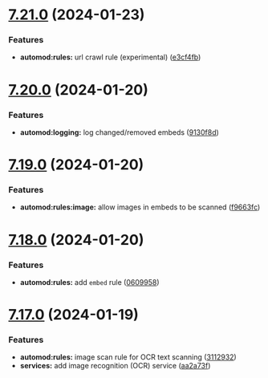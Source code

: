 # [7.21.0](https://github.com/onesoft-sudo/sudobot/compare/v7.20.0...v7.21.0) (2024-01-23)


### Features

* **automod:rules:** url crawl rule (experimental) ([e3cf4fb](https://github.com/onesoft-sudo/sudobot/commit/e3cf4fb5f04a91754678020d8826ebb5f94e404f))



# [7.20.0](https://github.com/onesoft-sudo/sudobot/compare/v7.19.0...v7.20.0) (2024-01-20)


### Features

* **automod:logging:** log changed/removed embeds ([9130f8d](https://github.com/onesoft-sudo/sudobot/commit/9130f8d147769046fdff193c4b802c3f336fcf00))



# [7.19.0](https://github.com/onesoft-sudo/sudobot/compare/v7.18.0...v7.19.0) (2024-01-20)


### Features

* **automod:rules:image:** allow images in embeds to be scanned ([f9663fc](https://github.com/onesoft-sudo/sudobot/commit/f9663fc128990dc1e7a5f971a5c7a68ac5b70f13))



# [7.18.0](https://github.com/onesoft-sudo/sudobot/compare/v7.17.0...v7.18.0) (2024-01-20)


### Features

* **automod:rules:** add `embed` rule ([0609958](https://github.com/onesoft-sudo/sudobot/commit/06099587c8f29338eb75a88163b6b4d27a4bc89f))



# [7.17.0](https://github.com/onesoft-sudo/sudobot/compare/v7.16.0...v7.17.0) (2024-01-19)


### Features

* **automod:rules:** image scan rule for OCR text scanning ([3112932](https://github.com/onesoft-sudo/sudobot/commit/31129329134a62aa5303ab05926dc834a7efbe8c))
* **services:** add image recognition (OCR) service ([aa2a73f](https://github.com/onesoft-sudo/sudobot/commit/aa2a73ffc3a3863b72ca91ea2769b3e072cbd36b))



